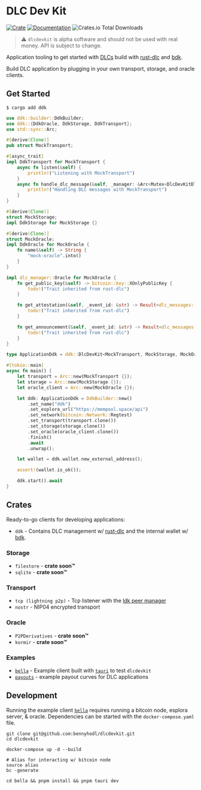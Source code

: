 # DLC Dev Kit

[![Crate](https://img.shields.io/crates/v/dlcdevkit.svg?logo=rust)](https://crates.io/crates/ddk)
[![Documentation](https://img.shields.io/static/v1?logo=read-the-docs&label=docs.rs&message=ddk&color=informational)](https://docs.rs/ddk)
![Crates.io Total Downloads](https://img.shields.io/crates/d/ddk)

> :warning: `dlcdevkit` is alpha software and should not be used with real money. API is subject to change.

Application tooling to get started with [DLCs](https://github.com/discreetlogcontracts/dlcspecs) build with [rust-dlc](https://github.com/p2pderivatives/rust-dlc) and [bdk](https://github.com/bitcoindevkit/bdk).

Build DLC application by plugging in your own transport, storage, and oracle clients.

## Get Started
```
$ cargo add ddk
```

```rust
use ddk::builder::DdkBuilder;
use ddk::{DdkOracle, DdkStorage, DdkTransport};
use std::sync::Arc;

#[derive(Clone)]
pub struct MockTransport;

#[async_trait]
impl DdkTransport for MockTransport {
    async fn listen(&self) {
        println!("Listening with MockTransport")
    }
    async fn handle_dlc_message(&self, _manager: &Arc<Mutex<DlcDevKitDlcManager>>) {
        println!("Handling DLC messages with MockTransport")
    }
}

#[derive(Clone)]
struct MockStorage;
impl DdkStorage for MockStorage {}

#[derive(Clone)]
struct MockOracle;
impl DdkOracle for MockOracle {
    fn name(&self) -> String {
        "mock-oracle".into()
    }
}

impl dlc_manager::Oracle for MockOracle {
    fn get_public_key(&self) -> bitcoin::key::XOnlyPublicKey {
        todo!("Trait inherited from rust-dlc")
    }

    fn get_attestation(&self, _event_id: &str) -> Result<dlc_messages::oracle_msgs::OracleAttestation, dlc_manager::error::Error> {
        todo!("Trait inherited from rust-dlc")
    }

    fn get_announcement(&self, _event_id: &str) -> Result<dlc_messages::oracle_msgs::OracleAnnouncement, dlc_manager::error::Error> {
        todo!("Trait inherited from rust-dlc") 
    }
}

type ApplicationDdk = ddk::DlcDevKit<MockTransport, MockStorage, MockOracle>;

#[tokio::main]
async fn main() {
    let transport = Arc::new(MockTransport {});
    let storage = Arc::new(MockStorage {});
    let oracle_client = Arc::new(MockOracle {});

    let ddk: ApplicationDdk = DdkBuilder::new()
        .set_name("ddk")
        .set_esplora_url("https://mempool.space/api")
        .set_network(bitcoin::Network::Regtest)
        .set_transport(transport.clone())
        .set_storage(storage.clone())
        .set_oracle(oracle_client.clone())
        .finish()
        .await
        .unwrap();

    let wallet = ddk.wallet.new_external_address();

    assert!(wallet.is_ok());

    ddk.start().await
}
```

## Crates
Ready-to-go clients for developing applications:
* `ddk` - Contains DLC management w/ [rust-dlc](https://github.com/p2pderivatives/rust-dlc) and the internal wallet w/ [bdk](https://github.com/bitcoindevkit/bdk).

### Storage
* `filestore` - **crate soon™️**
* `sqlite` - **crate soon™️**

### Transport
* `tcp (lightning p2p)` - Tcp listener with the [ldk peer manager](https://lightningdevkit.org/introduction/peer-management/)
* `nostr` - NIP04 encrypted transport

### Oracle
* `P2PDerivatives` - **crate soon™️**
* `kormir` - **crate soon™️**

### Examples
* [`bella`](https://github.com/bennyhodl/dlcdevkit/bella) - Example client built with [`tauri`](https://tauri.app) to test `dlcdevkit`
* [`payouts`](https://github.com/bennyhodl/dlcdevkit/payouts) - example payout curves for DLC applications

## Development

Running the example client [`bella`](https://github.com/bennyhodl/dlcdevkit/bella) requires running a bitcoin node, esplora server, & oracle. Dependencies can be started with the `docker-compose.yaml` file.

```
git clone git@github.com:bennyhodl/dlcdevkit.git
cd dlcdevkit

docker-compose up -d --build

# Alias for interacting w/ bitcoin node
source alias
bc -generate

cd bella && pnpm install && pnpm tauri dev
```

